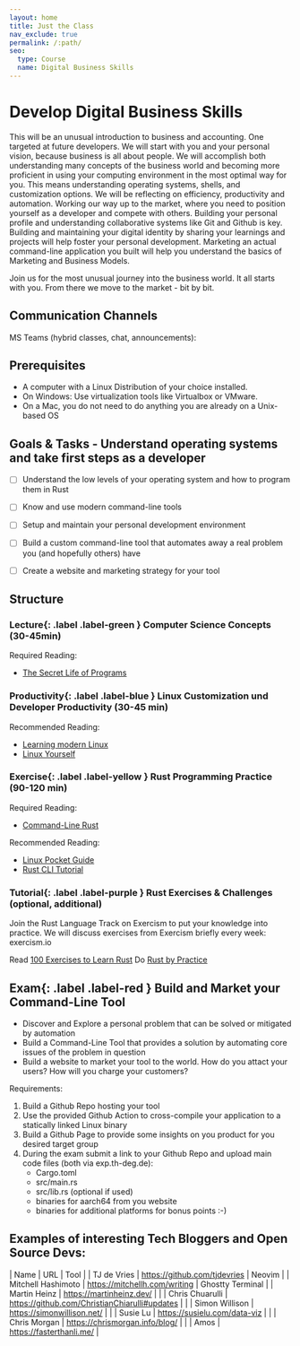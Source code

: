 ```yaml
---
layout: home
title: Just the Class
nav_exclude: true
permalink: /:path/
seo:
  type: Course
  name: Digital Business Skills
---
```



# Develop Digital Business Skills

This will be an unusual introduction to business and accounting. One targeted at future developers. We will start with you and your personal vision, because business is all about people. We will accomplish both understanding many concepts of the business world and becoming more proficient in using your computing environment in the most optimal way for you. This means understanding operating systems, shells, and customization options. We will be reflecting on efficiency, productivity and automation. Working our way up to the market, where you need to position yourself as a developer and compete with others. Building your personal profile and understanding collaborative systems like Git and Github is key. Building and maintaining your digital identity by sharing your learnings and projects will help foster your personal development. Marketing an actual command-line application you built will help you understand the basics of Marketing and Business Models.

Join us for the most unusual journey into the business world. It all starts with you. From there we move to the market - bit by bit.


## Communication Channels

MS Teams (hybrid classes, chat, announcements): <Link TBA>


## Prerequisites

- A computer with a Linux Distribution of your choice installed.
- On Windows: Use virtualization tools like Virtualbox or VMware.
- On a Mac, you do not need to do anything you are already on a Unix-based OS


## Goals & Tasks - Understand operating systems and take first steps as a developer

- [ ] Understand the low levels of your operating system and how to program them in Rust
- [ ] Know and use modern command-line tools
- [ ] Setup and maintain your personal development environment
- [ ] Build a custom command-line tool that automates away a real problem you (and hopefully others) have
- [ ] Create a website and marketing strategy for your tool


## Structure

### **Lecture**{: .label .label-green } Computer Science Concepts (30-45min)

Required Reading:
- [The Secret Life of Programs](https://ebookcentral.proquest.com/lib/th-deggendorf/detail.action?docID=6071143&query=the%20secret%20life)


### **Productivity**{: .label .label-blue } Linux Customization und Developer Productivity (30-45 min)

Recommended Reading:
- [Learning modern Linux](https://ebookcentral.proquest.com/lib/th-deggendorf/detail.action?docID=6953576&query=linux%20hausenblas)
- [Linux Yourself](https://www.routledge.com/Linux-Yourself-Concept-and-Programming/KSingh/p/book/9781032037073)


### **Exercise**{: .label .label-yellow } Rust Programming Practice (90-120 min)

Required Reading:
- [Command-Line Rust](https://ebookcentral.proquest.com/lib/th-deggendorf/detail.action?docID=6853886)


Recommended Reading:
- [Linux Pocket Guide](https://ebookcentral.proquest.com/lib/th-deggendorf/detail.action?docID=31192041)
- [Rust CLI Tutorial](https://rust-cli.github.io/book/index.html)

### **Tutorial**{: .label .label-purple } Rust Exercises & Challenges (optional, additional)

Join the Rust Language Track on Exercism to put your knowledge into practice. We will discuss exercises from Exercism briefly every week: exercism.io

Read [100 Exercises to Learn Rust](https://rust-exercises.com/01_intro/00_welcome)
Do [Rust by Practice](https://practice.course.rs/)


## **Exam**{: .label .label-red } Build and Market your Command-Line Tool

- Discover and Explore a personal problem that can be solved or mitigated by automation
- Build a Command-Line Tool that provides a solution by automating core issues of the problem in question
- Build a website to market your tool to the world. How do you attact your users? How will you charge your customers?

Requirements:
1. Build a Github Repo hosting your tool
2. Use the provided Github Action to cross-compile your application to a statically linked Linux binary [](https://github.com/24W-GBAC/commr/blob/main/.github/workflows/main.yml)
3. Build a Github Page to provide some insights on you product for you desired target group
4. During the exam submit a link to your Github Repo and upload main code files (both via exp.th-deg.de):
    - Cargo.toml
    - src/main.rs
    - src/lib.rs (optional if used)
    - binaries for aarch64 from you website
    - binaries for additional platforms for bonus points :-)

## Examples of interesting Tech Bloggers and Open Source Devs:

| Name | URL | Tool |
| TJ de Vries | https://github.com/tjdevries | Neovim |
| Mitchell Hashimoto | https://mitchellh.com/writing | Ghostty Terminal |
| Martin Heinz | https://martinheinz.dev/ | |
| Chris Chuarulli | https://github.com/ChristianChiarulli#updates | |
| Simon Willison | https://simonwillison.net/ | |
| Susie Lu | https://susielu.com/data-viz | |
| Chris Morgan | https://chrismorgan.info/blog/ | |
| Amos | https://fasterthanli.me/ |
